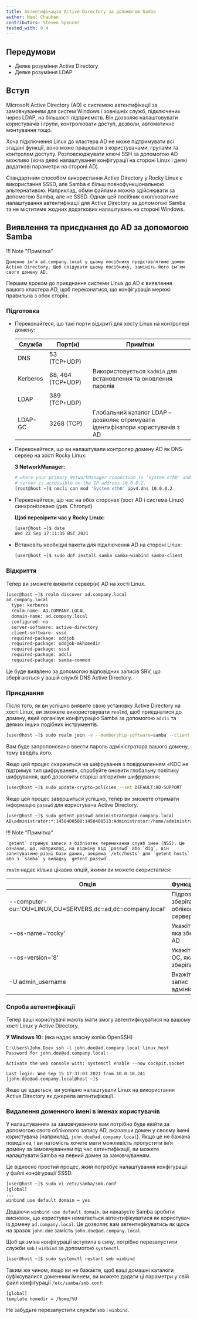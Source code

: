 ```yaml
---
title: Автентифікація Active Directory за допомогою Samba
author: Neel Chauhan
contributors: Steven Spencer
tested_with: 9.4
---
```


## Передумови

- Деяке розуміння Active Directory
- Деяке розуміння LDAP

## Вступ

Microsoft Active Directory (AD) є системою автентифікації за замовчуванням для систем Windows і зовнішніх служб, підключених через LDAP, на більшості підприємств. Він дозволяє налаштовувати користувачів і групи, контролювати доступ, дозволи, автоматичне монтування тощо.

Хоча підключення Linux до кластера AD не може підтримувати _всі_ згадані функції, воно може працювати з користувачами, групами та контролем доступу. Розповсюджувати ключі SSH за допомогою AD можливо (хоча деякі налаштування конфігурації на стороні Linux і деякі додаткові параметри на стороні AD).

Стандартним способом використання Active Directory у Rocky Linux є використання SSSD, але Samba є більш повнофункціональною альтернативою. Наприклад, обмін файлами можна здійснювати за допомогою Samba, але не SSSD. Однак цей посібник охоплюватиме налаштування автентифікації для Active Directory за допомогою Samba та не міститиме жодних додаткових налаштувань на стороні Windows.

## Виявлення та приєднання до AD за допомогою Samba

!!! Note "Примітка"

```
Доменне ім’я ad.company.local у цьому посібнику представлятиме домен Active Directory. Щоб слідувати цьому посібнику, замініть його ім’ям свого домену AD.
```

Першим кроком до приєднання системи Linux до AD є виявлення вашого кластера AD, щоб переконатися, що конфігурація мережі правильна з обох сторін.

### Підготовка

- Переконайтеся, що такі порти відкриті для хосту Linux на контролері домену:

  | Служба   | Порт(и)           | Примітки                                                                       |
  | -------- | ------------------------------------ | ------------------------------------------------------------------------------ |
  | DNS      | 53 (TCP+UDP)      |                                                                                |
  | Kerberos | 88, 464 (TCP+UDP) | Використовується `kadmin` для встановлення та оновлення паролів                |
  | LDAP     | 389 (TCP+UDP)     |                                                                                |
  | LDAP-GC  | 3268 (TCP)        | Глобальний каталог LDAP – дозволяє отримувати ідентифікатори користувачів з AD |

- Переконайтеся, що ви налаштували контролер домену AD як DNS-сервер на хості Rocky Linux:

  **З NetworkManager:**

  ```sh
  # where your primary NetworkManager connection is 'System eth0' and your AD
  # server is accessible on the IP address 10.0.0.2.
  [root@host ~]$ nmcli con mod 'System eth0' ipv4.dns 10.0.0.2
  ```

- Переконайтеся, що час на обох сторонах (хост AD і система Linux) синхронізовано (див. Chronyd)

  **Щоб перевірити час у Rocky Linux:**

  ```sh
  [user@host ~]$ date
  Wed 22 Sep 17:11:35 BST 2021
  ```

- Встановіть необхідні пакети для підключення AD на стороні Linux:

  ```sh
  [user@host ~]$ sudo dnf install samba samba-winbind samba-client
  ```

### Відкриття

Тепер ви зможете виявити сервер(и) AD на хості Linux.

```sh
[user@host ~]$ realm discover ad.company.local
ad.company.local
  type: kerberos
  realm-name: AD.COMPANY.LOCAL
  domain-name: ad.company.local
  configured: no
  server-software: active-directory
  client-software: sssd
  required-package: oddjob
  required-package: oddjob-mkhomedir
  required-package: sssd
  required-package: adcli
  required-package: samba-common
```

Це буде виявлено за допомогою відповідних записів SRV, що зберігаються у вашій службі DNS Active Directory.

### Приєднання

Після того, як ви успішно виявите свою установку Active Directory на хості Linux, ви зможете використовувати `realmd`, щоб приєднатися до домену, який організує конфігурацію Samba за допомогою `adcli` та деяких інших подібних інструментів.

```sh
[user@host ~]$ sudo realm join -v --membership-software=samba --client-software=winbind ad.company.local
```

Вам буде запропоновано ввести пароль адміністратора вашого домену, тому введіть його.

Якщо цей процес скаржиться на шифрування з повідомленням «KDC не підтримує тип шифрування», спробуйте оновити глобальну політику шифрування, щоб дозволити старіші алгоритми шифрування:

```sh
[user@host ~]$ sudo update-crypto-policies --set DEFAULT:AD-SUPPORT
```

Якщо цей процес завершиться успішно, тепер ви зможете отримати інформацію `passwd` для користувача Active Directory.

```sh
[user@host ~]$ sudo getent passwd administrator@ad.company.local
AD\administrator:*:1450400500:1450400513:Administrator:/home/administrator@ad.company.local:/bin/bash
```

!!! Note "Примітка"

```
`getent` отримує записи з бібліотек перемикання служб імен (NSS). Це означає, що, наприклад, на відміну від `passwd` або `dig`, він запитуватиме різні бази даних, зокрема `/etc/hosts` для `getent hosts` або з `samba` у випадку `getent passwd`.
```

`realm` надає кілька цікавих опцій, якими ви можете скористатися:

| Опція                                                                      | Функціональність                                |
| -------------------------------------------------------------------------- | ----------------------------------------------- |
| --computer-ou='OU=LINUX,OU=SERVERS,dc=ad,dc=company.local' | Підрозділ, де зберігати обліковий запис сервера |
| --os-name='rocky'                                                          | Укажіть назву ОС, яка зберігається в AD         |
| --os-version='8'                                                           | Укажіть версію ОС, яка зберігається в AD        |
| -U admin_username                                     | Вкажіть обліковий запис адміністратора          |

### Спроба автентифікації

Тепер ваші користувачі мають мати змогу автентифікуватися на вашому хості Linux у Active Directory.

**У Windows 10:** (яка надає власну копію OpenSSH)

```dos
C:\Users\John.Doe> ssh -l john.doe@ad.company.local linux.host
Password for john.doe@ad.company.local:

Activate the web console with: systemctl enable --now cockpit.socket

Last login: Wed Sep 15 17:37:03 2021 from 10.0.10.241
[john.doe@ad.company.local@host ~]$
```

Якщо це вдається, ви успішно налаштували Linux на використання Active Directory як джерела автентифікації.

### Видалення доменного імені в іменах користувачів

У налаштуваннях за замовчуванням вам потрібно буде ввійти за допомогою свого облікового запису AD, вказавши домен у своєму імені користувача (наприклад, `john.doe@ad.company.local`). Якщо це не бажана поведінка, і ви натомість хочете мати можливість пропустити ім’я домену за замовчуванням під час автентифікації, ви можете налаштувати Samba на певний домен за замовчуванням.

Це відносно простий процес, який потребує налаштування конфігурації у файлі конфігурації SSSD.

```sh
[user@host ~]$ sudo vi /etc/samba/smb.conf
[global]
...
winbind use default domain = yes
```

Додаючи `winbind use default domain`, ви наказуєте Samba зробити висновок, що користувач намагається автентифікуватися як користувач із домену `ad.company.local`. Це дозволяє вам автентифікуватись як щось на зразок `john.doe` замість `john.doe@ad.company.local`.

Щоб ця зміна конфігурації вступила в силу, потрібно перезапустити служби `smb` і `winbind` за допомогою `systemctl`.

```sh
[user@host ~]$ sudo systemctl restart smb winbind
```

Таким же чином, якщо ви не бажаєте, щоб ваші домашні каталоги суфіксувалися доменним іменем, ви можете додати ці параметри у свій файл конфігурації `/etc/samba/smb.conf`:

```bash
[global]
template homedir = /home/%U
```

Не забудьте перезапустити служби `smb` і `winbind`.
